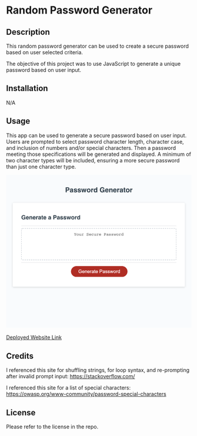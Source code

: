 # Random Password Generator

## Description

This random password generator can be used to create a secure password based on user selected criteria.

The objective of this project was to use JavaScript to generate a unique password based on user input.

## Installation

N/A

## Usage

This app can be used to generate a secure password based on user input. Users are prompted to select password character length, character case, and inclusion of numbers and/or special characters. Then a password meeting those specifications will be generated and displayed.
A minimum of two character types will be included, ensuring a more secure password than just one character type. 

![Website Screenshot](./Assets/screenshot.png)

[Deployed Website Link](https://ameliabigler.github.io/feisty-iguana/)

## Credits

I referenced this site for shuffling strings, for loop syntax, and re-prompting after invalid prompt input:
https://stackoverflow.com/

I referenced this site for a list of special characters:
https://owasp.org/www-community/password-special-characters


## License

Please refer to the license in the repo.
